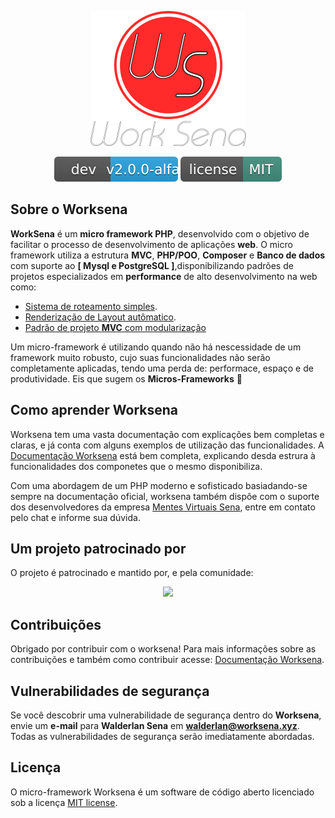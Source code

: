 <p align="center"><img src="https://github.com/WalderlanSena/worksena/blob/master/public/assets/img/worksena-min.png"></p>

<p align="center">
<a href="#"><img src="https://github.com/WalderlanSena/tagsGit/blob/master/stableWorksena.svg"></a>
<a href="#"><img src="https://github.com/WalderlanSena/tagsGit/blob/master/licenseMIT.svg" alt="License"></a>
</p>

## Sobre o Worksena

**WorkSena** é um **micro framework PHP**, desenvolvido com o objetivo de facilitar o processo de desenvolvimento de aplicações **web**. O micro framework utiliza a estrutura **MVC**, **PHP/POO**, **Composer**  e **Banco de dados** com suporte ao **[ Mysql e PostgreSQL ]**,disponibilizando padrões de projetos especializados em **performance** de alto desenvolvimento na web como:

- [Sistema de roteamento simples](https://www.worksena.xyz).
- [Renderização de Layout autômatico](https://www.worksena.xyz).
- [Padrão de projeto **MVC** com modularização](https://www.worksena.xyz)

Um micro-framework é utilizando quando não há nescessidade de um framework muito robusto, cujo suas funcionalidades não serão completamente aplicadas, tendo uma perda de: performace, espaço e de produtividade. Eis que sugem os **Micros-Frameworks** :raised_hands:

## Como aprender Worksena

Worksena tem uma vasta documentação com explicações bem completas e claras, e já conta com alguns exemplos de utilização das funcionalidades. A [Documentação Worksena](https://worksena.xyz) está bem completa, explicando desda estrura à funcionalidades dos componetes que o mesmo disponibiliza.

Com uma abordagem de um PHP moderno e sofisticado basiadando-se sempre na documentação oficial, worksena também dispôe com o suporte dos desenvolvedores da empresa [Mentes Virtuais Sena](https://www.mentesvirtuiassena.com), entre em contato pelo chat e informe sua dúvida.

## Um projeto patrocinado por

O projeto é patrocinado e mantido por, e pela comunidade:

<p align="center">
	<a href="https://www.mentesvirtuaissena.com">
		<img src="https://www.mentesvirtuaissena.com/assets/img/logoMvs.png" width="250">
	</a>
</p>


## Contribuições

Obrigado por contribuir com o  worksena! Para mais informações sobre as contribuições e também como contribuir acesse: [Documentação Worksena](https://worksena.xyz).

## Vulnerabilidades de segurança

Se você descobrir uma vulnerabilidade de segurança dentro do **Worksena**, envie um **e-mail** para **Walderlan Sena** em **walderlan@worksena.xyz**. Todas as vulnerabilidades de segurança serão imediatamente abordadas.

## Licença

O micro-framework Worksena é um software de código aberto licenciado sob a licença [MIT license](http://opensource.org/licenses/MIT).
